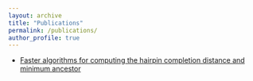 ```yaml
---
layout: archive
title: "Publications"
permalink: /publications/
author_profile: true
---
```


* [Faster algorithms for computing the hairpin completion distance and minimum ancestor]()

<!-- {% if author.googlescholar %}
  You can also find my articles on <u><a href="{{author.googlescholar}}">my Google Scholar profile</a>.</u>
{% endif %}

{% include base_path %}

{% for post in site.publications reversed %}
  {% include archive-single.html %}
{% endfor %} -->
